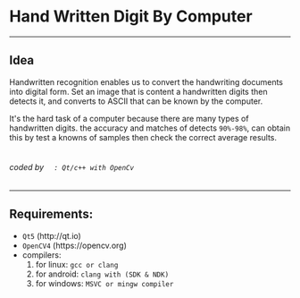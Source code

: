<h1> Hand Written Digit By Computer</h1>
<hr></hr>
<h2>Idea</h2>Handwritten recognition enables us to convert the
handwriting documents into digital form.
Set an image that is content a handwritten digits then detects it, and converts to ASCII
that can be known by the computer.

It's the hard task of a computer because there are many types of handwritten digits.
the accuracy and matches of detects <code>90%-98%</code>, can obtain this by test a knowns of samples then check the correct average results.
<h6>
  <br>
  coded by
<code>  : Qt/c++ with OpenCv</code></h6>
<hr/>
<h2>Requirements:</h2>

<ul>
  <li><code>Qt5</code> (http://qt.io)</li>
  <li><code>OpenCV4</code> (https://opencv.org)</li>
  <li>compilers:
    <ol>
      <li>for linux: <code>gcc or clang</code></li>
      <li>for android: <code>clang with (SDK & NDK)</code></li>
      <li>for windows: <code>MSVC or mingw compiler</code></li> </ol>
      
  </li>
</ul>



